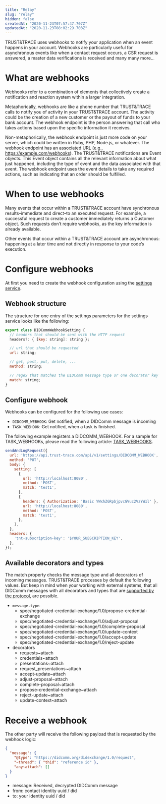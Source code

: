 ```yaml
---
title: "Relay"
slug: "relay"
hidden: false
createdAt: "2020-11-23T07:57:47.707Z"
updatedAt: "2020-11-23T08:02:29.703Z"
---
```


TRUST&TRACE uses webhooks to notify your application when an event happens in your account. Webhooks are particularly useful for asynchronous events like when a contact request occurs, a CSR request is answered, a master data verifications is received and many many more...

# What are webhooks

Webhooks refer to a combination of elements that collectively create a notification and reaction system within a larger integration.

Metaphorically, webhooks are like a phone number that TRUST&TRACE calls to notify you of activity in your TRUST&TRACE account. The activity could be the creation of a new customer or the payout of funds to your bank account. The webhook endpoint is the person answering that call who takes actions based upon the specific information it receives.

Non-metaphorically, the webhook endpoint is just more code on your server, which could be written in Ruby, PHP, Node.js, or whatever. The webhook endpoint has an associated URL (e.g., <https://example.com/webhooks>). The TRUST&TRACE notifications are Event objects. This Event object contains all the relevant information about what just happened, including the type of event and the data associated with that event. The webhook endpoint uses the event details to take any required actions, such as indicating that an order should be fulfilled.

# When to use webhooks

Many events that occur within a TRUST&TRACE account have synchronous results–immediate and direct–to an executed request. For example, a successful request to create a customer immediately returns a Customer object. Such requests don’t require webhooks, as the key information is already available.

Other events that occur within a TRUST&TRACE account are asynchronous: happening at a later time and not directly in response to your code’s execution.

# Configure webhooks

At first you need to create the webhook configuration using the [settings service](../services-1/settings.md).

## Webhook structure

The structure for one entry of the settings parameters for the settings service looks like the following:

```javascript
export class DIDCommWebhookSetting {
  // headers that should be sent with the HTTP request
  headers?: { [key: string]: string };

  // url that should be requested
  url: string;

  // get, post, put, delete, ...
  method: string;

  // regex that matches the DIDComm message type or one decorator key
  match: string;
}
```

## Configure webhook

Webhooks can be configured for the following use cases:

- ``DIDCOMM_WEBHOOK``: Get notified, when a DIDComm message is incoming
- ``TASK_WEBHOOK``: Get notified, when a task is finished.

The following example registers a DIDCOMM_WEBHOOK. For a sample for TASK_WEBHOOKs, please read the following article: [TASK_WEBHOOKS].

```js
sendAndLogRequest({
  url: 'https://api.trust-trace.com/api/v1/settings/DIDCOMM_WEBHOOK',
  method: 'PUT',
  body: {
    setting: [
      {
        url: 'http://localhost:8080',
        method: 'POST',
        match: 'test1',
      },
      {
        headers: { Authorization: 'Basic YWxhZGRpbjpvcGVuc2VzYW1l' },
        url: 'http://localhost:8080',
        method: 'POST',
        match: 'test1',
      },
    ],
  },
  headers: {
    'tnt-subscription-key': '$YOUR_SUBSCRIPTION_KEY',
  },
});
```

## Available decorators and types

The match property checks the message type and all decorators of incoming messages. TRUST&TRACE processes by default the following values. But keep in mind when your working with external systems, that all DIDComm messages with all decorators and types that are [supported by the protocol], are possible.

- ``message.type``:
  - spec/negotiated-credential-exchange/1.0/propose-credential-exchange
  - spec/negotiated-credential-exchange/1.0/adjust-proposal
  - spec/negotiated-credential-exchange/1.0/complete-proposal
  - spec/negotiated-credential-exchange/1.0/update-context
  - spec/negotiated-credential-exchange/1.0/accept-update
  - spec/negotiated-credential-exchange/1.0/reject-update
- decorators
  - requests~attach
  - credentials~attach
  - presentations~attach
  - request_presentations~attach
  - accept-update~attach
  - adjust-proposal~attach
  - complete-proposal~attach
  - propose-credential-exchange~attach
  - reject-update~attach
  - update-context~attach

# Receive a webhook

The other party will receive the following payload that is requested by the webhook logic:

```json
{
  "message": {
    "@type": "https://didcomm.org/didexchange/1.0/request",
    "~thread": { "thid": "reference id" },
    "any~attach": []
  }
}
```

- message: Received, decrypted DIDComm message
- from: contact identity uuid / did
- to: your identity uuid / did

[TASK_WEBHOOKS]: ./async-and-draft-states
[supported by the protocol]: https://github.com/hyperledger/aries-rfcs
